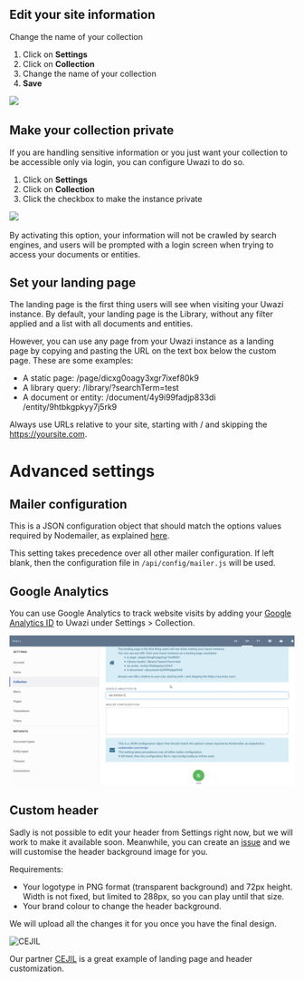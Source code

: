 ## Edit your site information

Change the name of your collection
1.  Click on **Settings**
2. Click on **Collection**
3. Change the name of your collection
4. **Save**

![](https://github.com/huridocs/uwazi/blob/802decbd51a1b8726ee61801cd5d224e336b525d/Collection%20Name%20Screenshot.png)

## Make your collection private

If you are handling sensitive information or you just want your collection to be accessible only via login, you can configure Uwazi to do so. 

1. Click on **Settings**
2. Click on **Collection**
3. Click the checkbox to make the instance private

![](https://github.com/huridocs/uwazi/blob/quincywiele-patch-2/Private%20Instance.png)

By activating this option, your information will not be crawled by search engines, and users will be prompted with a login screen when trying to access your documents or entities.

## Set your landing page

The landing page is the first thing users will see when visiting your Uwazi instance. By default, your landing page is the Library, without any filter applied and a list with all documents and entities.

However, you can use any page from your Uwazi instance as a landing page by copying and pasting the URL on the text box below the custom page.
These are some examples:

* A static page: /page/dicxg0oagy3xgr7ixef80k9
* A library query: /library/?searchTerm=test
* A document or entity: /document/4y9i99fadjp833di /entity/9htbkgpkyy7j5rk9

Always use URLs relative to your site, starting with / and skipping the https://yoursite.com.


# Advanced settings

## Mailer configuration

This is a JSON configuration object that should match the options values required by Nodemailer, as explained [here](http://nodemailer.com/smtp/).

This setting takes precedence over all other mailer configuration. If left blank, then the configuration file in `/api/config/mailer.js` will be used.

## Google Analytics

You can use Google Analytics to track website visits by adding your [Google Analytics ID](https://support.google.com/analytics/answer/3123666?hl=en) to Uwazi under Settings > Collection. 

![Google Analytics field](https://raw.githubusercontent.com/huridocs/uwazi-assets/master/wiki/screenshots/analytics.jpg) 

## Custom header

Sadly is not possible to edit your header from Settings right now, but we will work to make it available soon. Meanwhile, you can create an [issue](https://github.com/huridocs/uwazi/issue/) and we will customise the header background image for you.

Requirements:

- Your logotype in PNG format (transparent background) and 72px height. Width is not fixed, but limited to 288px, so you can play until that size.
- Your brand colour to change the header background.

We will upload all the changes it for you once you have the final design.

![CEJIL](http://huridocs.github.io/uwazi-assets/wiki/screenshots/site-cejil.png)

Our partner [CEJIL](https://cejil.uwazi.io) is a great example of landing page and header customization.